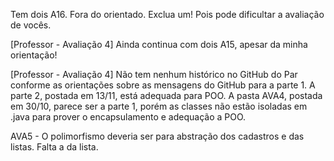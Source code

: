 Tem dois A16. Fora do orientado. Exclua um! Pois pode dificultar a avaliação de vocês.

[Professor - Avaliação 4] Ainda continua com dois A15, apesar da minha orientação!

[Professor - Avaliação 4] Não tem nenhum histórico no GitHub do Par conforme as orientações sobre as mensagens do GitHub para a parte 1. A parte 2, postada em 13/11, está adequada para POO. A pasta AVA4, postada em 30/10, parece ser a parte 1, porém as classes não estão isoladas em .java para prover o encapsulamento e adequação a POO.

AVA5 - O polimorfismo deveria ser para abstração dos cadastros e das listas. Falta a da lista.

